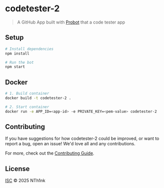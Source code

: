 # codetester-2

> A GitHub App built with [Probot](https://github.com/probot/probot) that a code tester app

## Setup

```sh
# Install dependencies
npm install

# Run the bot
npm start
```

## Docker

```sh
# 1. Build container
docker build -t codetester-2 .

# 2. Start container
docker run -e APP_ID=<app-id> -e PRIVATE_KEY=<pem-value> codetester-2
```

## Contributing

If you have suggestions for how codetester-2 could be improved, or want to report a bug, open an issue! We'd love all and any contributions.

For more, check out the [Contributing Guide](CONTRIBUTING.md).

## License

[ISC](LICENSE) © 2025 NTh1nk
